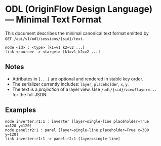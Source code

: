 # ODL (OriginFlow Design Language) — Minimal Text Format

This document describes the minimal canonical text format emitted by  
`GET /api/v1/odl/sessions/{sid}/text`.

```
node <id> : <type> [k1=v1 k2=v2 ...]
link <source> -> <target> [k1=v1 k2=v2 ...]
```

Notes
-----
- Attributes in `[...]` are optional and rendered in stable key order.
- The serializer currently includes: `layer`, `placeholder`, `x`, `y`.
- The text is a *projection* of a layer view. Use `/odl/{sid}/view?layer=...` for the full JSON.

Examples
--------
```
node inverter:r1:1 : inverter [layer=single-line placeholder=True x=120 y=120]
node panel:r2:1 : panel [layer=single-line placeholder=True x=300 y=120]
link inverter:r1:1 -> panel:r2:1 [layer=single-line]
```
